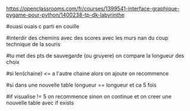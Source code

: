 https://openclassrooms.com/fr/courses/1399541-interface-graphique-pygame-pour-python/1400238-tp-dk-labyrinthe


#ouasi ouais c parti en couille

#interdir des chemins avec des scores avec les murs nan du coup technique de la souris

#tu met des pts de sauvegarde (ou gruyere) on compare la longueur des choix

#si len(chaine) <= a l'autre chaine alors on ajoute on recommence

#si dans une nouvelle table longueur == longueur et ca 5 fois

#if visualise != 5 on recommence sinon on continue et on creer une nouvelle table avec if exists


